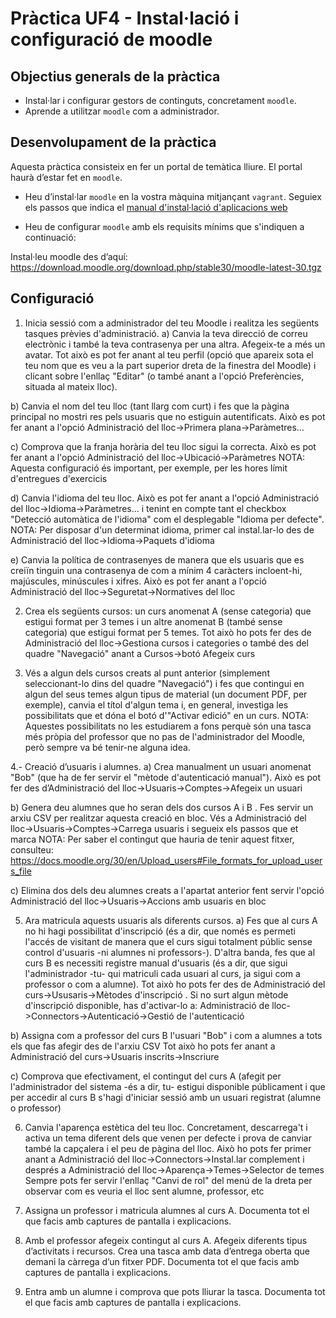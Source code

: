 # Pràctica UF4 - Instal·lació i configuració de moodle
## Objectius generals de la pràctica
* Instal·lar i configurar gestors de continguts, concretament `moodle`.
* Aprende a utilitzar `moodle` com a administrador.

## Desenvolupament de la pràctica

Aquesta pràctica consisteix en fer un portal de temàtica lliure. El portal haurà d’estar fet en `moodle`.

* Heu d’instal·lar `moodle` en la vostra màquina mitjançant `vagrant`. Seguiex els passos que indica el [manual d'instal·lació d'aplicacions web](installacio-aplicacions-web.md)

* Heu de configurar `moodle` amb els requisits mínims que s'indiquen a continuació:

Instal·leu moodle des d’aquí: https://download.moodle.org/download.php/stable30/moodle-latest-30.tgz

## Configuració

1. Inicia sessió com a administrador del teu Moodle i realitza les següents tasques prèvies d'administració. a) Canvia la teva direcció de correu electrònic i també la teva contrasenya per una altra. Afegeix-te a més un avatar. Tot això es pot fer anant al teu perfil (opció que apareix sota el teu nom que es veu a la part superior dreta de la finestra del Moodle) i clicant sobre l'enllaç "Editar" (o també anant a l'opció Preferències, situada al mateix lloc).

b) Canvia el nom del teu lloc (tant llarg com curt) i fes que la pàgina principal no mostri res pels usuaris que no estiguin autentificats. Això es pot fer anant a l'opció Administració del lloc->Primera plana->Paràmetres…

c) Comprova que la franja horària del teu lloc sigui la correcta. Això es pot fer anant a l'opció Administració del lloc->Ubicació->Paràmetres NOTA: Aquesta configuració és important, per exemple, per les hores límit d'entregues d'exercicis


d) Canvia l'idioma del teu lloc. Això es pot fer anant a l'opció Administració del lloc->Idioma->Paràmetres... i tenint en compte tant el checkbox "Detecció automàtica de l'idioma" com el desplegable "Idioma per defecte". NOTA: Per disposar d'un determinat idioma, primer cal instal.lar-lo des de Administració del lloc->Idioma->Paquets d'idioma


e) Canvia la política de contrasenyes de manera que els usuaris que es creiïn tinguin una contrasenya de com a mínim 4 caràcters incloent-hi, majúscules, minúscules i xifres. Això es pot fer anant a l'opció Administració del lloc->Seguretat->Normatives del lloc


2. Crea els següents cursos: un curs anomenat A (sense categoria) que estigui format per 3 temes i un altre anomenat B (també sense categoria) que estigui format per 5 temes. Tot això ho pots fer des de Administració del lloc->Gestiona cursos i categories o també des del quadre "Navegació" anant a Cursos->botó Afegeix curs

3. Vés a algun dels cursos creats al punt anterior (simplement seleccionant-lo dins del quadre "Navegació") i fes que contingui en algun del seus temes algun tipus de material (un document PDF, per exemple), canvia el títol d'algun tema i, en general, investiga les possibilitats que et dóna el botó d'"Activar edició" en un curs. NOTA: Aquestes possibilitats no les estudiarem a fons perquè són una tasca més pròpia del professor que no pas de l'administrador del Moodle, però sempre va bé tenir-ne alguna idea.

4.- Creació d’usuaris i alumnes. a) Crea manualment un usuari anomenat "Bob" (que ha de fer servir el "mètode d'autenticació manual"). Això es pot fer des d’Administració del lloc->Usuaris->Comptes->Afegeix un usuari

b) Genera deu alumnes que ho seran dels dos cursos A i B . Fes servir un arxiu CSV per realitzar aquesta creació en bloc. Vés a Administració del lloc->Usuaris->Comptes->Carrega usuaris i segueix els passos que et marca NOTA: Per saber el contingut que hauria de tenir aquest fitxer, consulteu: https://docs.moodle.org/30/en/Upload_users#File_formats_for_upload_users_file

c) Elimina dos dels deu alumnes creats a l'apartat anterior fent servir l'opció Administració del lloc->Usuaris->Accions amb usuaris en bloc


5. Ara matricula aquests usuaris als diferents cursos. a) Fes que al curs A no hi hagi possibilitat d'inscripció (és a dir, que només es permeti l'accés de visitant de manera que el curs sigui totalment públic sense control d'usuaris -ni alumnes ni professors-). D'altra banda, fes que al curs B es necessiti registre manual d'usuaris (és a dir, que sigui l'administrador -tu- qui matriculi cada usuari al curs, ja sigui com a professor o com a alumne). Tot això ho pots fer des de Administració del curs->Ususaris->Mètodes d'inscripció . Si no surt algun mètode d'inscripció disponible, has d'activar-lo a: Administració de lloc->Connectors->Autenticació->Gestió de l'autenticació


b) Assigna com a professor del curs B l'usuari "Bob" i com a alumnes a tots els que fas afegir des de l'arxiu CSV Tot això ho pots fer anant a Administració del curs->Usuaris inscrits->Inscriure


c) Comprova que efectivament, el contingut del curs A (afegit per l'administrador del sistema -és a dir, tu- estigui disponible públicament i que per accedir al curs B s'hagi d'iniciar sessió amb un usuari registrat (alumne o professor)

6. Canvia l'aparença estètica del teu lloc. Concretament, descarrega't i activa un tema diferent dels que venen per defecte i prova de canviar també la capçalera i el peu de pàgina del lloc. Això ho pots fer primer anant a Administració del lloc->Connectors->Instal.lar complement i després a Administració del lloc->Aparença->Temes->Selector de temes Sempre pots fer servir l'enllaç "Canvi de rol" del menú de la dreta per observar com es veuria el lloc sent alumne, professor, etc

7. Assigna un professor i matricula alumnes al curs A. Documenta tot el que facis amb captures de pantalla i explicacions.

8. Amb el professor afegeix contingut al curs A. Afegeix diferents tipus d’activitats i recursos. Crea una tasca amb data d’entrega oberta que demani la càrrega d’un fitxer PDF. Documenta tot el que facis amb captures de pantalla i explicacions.

9. Entra amb un alumne i comprova que pots lliurar la tasca. Documenta tot el que facis amb captures de pantalla i explicacions.

